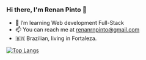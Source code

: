 ### Hi there, I'm Renan Pinto 👋

- 🌱 I’m learning Web development Full-Stack
- 📫 You can reach me at renanrnpinto@gmail.com
- 🇧🇷 Brazilian, living in Fortaleza.



[![Top Langs](https://github-readme-stats.vercel.app/api/top-langs/?username=Renan-Pint0&layout=compact)](https://github.com/anuraghazra/github-readme-stats)
